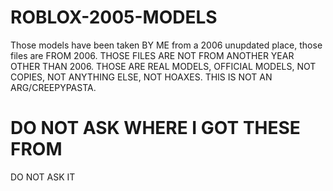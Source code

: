 # ROBLOX-2005-MODELS
Those models have been taken BY ME from a 2006 unupdated place, those files are FROM 2006. THOSE FILES ARE NOT FROM ANOTHER YEAR OTHER THAN 2006. THOSE ARE REAL MODELS, OFFICIAL MODELS, NOT COPIES, NOT ANYTHING ELSE, NOT HOAXES. THIS IS NOT AN ARG/CREEPYPASTA.

# DO NOT ASK WHERE I GOT THESE FROM
DO NOT ASK IT
